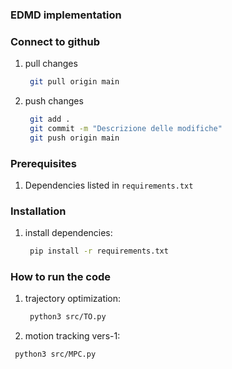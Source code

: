 ### EDMD implementation

### Connect to github

1. pull changes
   ```bash
    git pull origin main
   ```
   
2. push changes
   ```bash
    git add .
    git commit -m "Descrizione delle modifiche"
    git push origin main
   ```
   
### Prerequisites

1. Dependencies listed in `requirements.txt`

### Installation

1. install dependencies:
   ```bash
    pip install -r requirements.txt
   ```
### How to run the code
1. trajectory optimization:
   ```bash
    python3 src/TO.py
   ```
2.  motion tracking vers-1:
   ```bash
    python3 src/MPC.py
   ```

